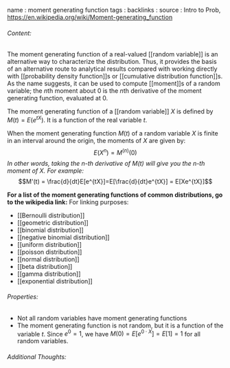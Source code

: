 name : moment generating function
tags : 
backlinks : 
source : Intro to Prob, https://en.wikipedia.org/wiki/Moment-generating_function

###### Content:
The moment generating function of a real-valued [[random variable]] is an alternative way to characterize the distribution. Thus, it provides the basis of an alternative route to analytical results compared with working directly with [[probability density function]]s or [[cumulative distribution function]]s. As the name suggests, it can be used to compute [[moment]]s of a random variable; the $n$th moment about 0 is the $n$th derivative of the moment generating function, evaluated at 0.

The moment generating function of a [[random variable]] $X$ is defined by $M(t)=E(e^{tX})$. It is a function of the real variable $t$.

When the moment generating function $M(t)$ of a random variable $X$ is finite in an interval around the origin, the moments of $X$ are given by: $$E(X^n)=M^{(n)}(0)$$
*In other words, taking the n-th derivative of $M(t)$ will give you the n-th moment of $X$. For example:*
$$M'(t) = \frac{d}{dt}E[e^{tX}]=E[\frac{d}{dt}e^{tX}] = E[Xe^{tX}]$$

**For a list of the moment generating functions of common distributions, go to the wikipedia link:**
For linking purposes:
- [[Bernoulli distribution]]
- [[geometric distribution]]
- [[binomial distribution]]
- [[negative binomial distribution]]
- [[uniform distribution]]
- [[poisson distribution]]
- [[normal distribution]]
- [[beta distribution]]
- [[gamma distribution]]
- [[exponential distribution]]


###### Properties:
- Not all random variables have moment generating functions
- The moment generating function is not random, but it is a function of the variable $t$. Since $e^0=1$, we have $M(0)=E[e^{0\cdot X}]=E[1]=1$ for all random variables.

###### Additional Thoughts:
